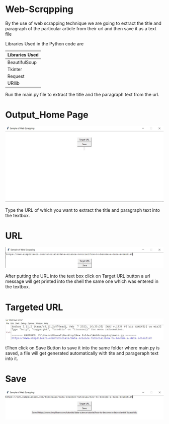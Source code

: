 # Web-Scrqpping
By the use of web scrapping technique we are going to extract the title and paragraph of the particular article from their url and then save it as a text file 

Libraries Used in the Python code are

| Libraries Used  |
| --------------- | 
|   BeautifulSoup |  I
|   Tkinter       |  
|   Request       |
|   URllib        |

Run the main.py file to extract the title and the paragraph text from the url.

# Output_Home Page
<img src = "https://raw.githubusercontent.com/Dhavaltharkar/Web-Scrapping/main/Screenshots/tkinter.jpg">

Type the URL of which  you want to extract the title and paragraph text into the textbox.

# URL
<img src = "https://raw.githubusercontent.com/Dhavaltharkar/Web-Scrapping/main/Screenshots/url.jpg">

After putting the URL into the text box click on Target URL button a url message will get printed into the shell the same one which was entered in the textbox.

# Targeted URL
<img src = "https://raw.githubusercontent.com/Dhavaltharkar/Web-Scrapping/main/Screenshots/target.jpg">

tThen click on Save Button to save it into the same folder where main.py is saved, a file will get generated automatically with tite and parageraph text into it.

# Save
<img src = "https://raw.githubusercontent.com/Dhavaltharkar/Web-Scrapping/main/Screenshots/save.jpg">
